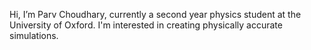 Hi, I’m Parv Choudhary, currently a second year physics student at the University of Oxford. I'm interested in creating physically accurate simulations.

<!---
pjcOxford/pjcOxford is a ✨ special ✨ repository because its `README.md` (this file) appears on your GitHub profile.
You can click the Preview link to take a look at your changes.
--->
